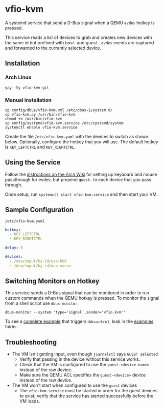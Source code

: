 # vfio-kvm

A systemd service that send a D-Bus signal when a QEMU `evdev` hotkey is pressed.

This service reads a list of devices to grab and creates new devices with the same id but prefixed with _host-_ and _guest-_. `evdev` events are captured and forwarded to the currently selected device.

## Installation

### Arch Linux

```shell
yay -Sy vfio-kvm-git
```

### Manual Installation

```shell
cp config/dbus/vfio-kvm.xml /etc/dbus-1/system.d/
cp vfio-kvm.py /usr/bin/vfio-kvm
chmod +x /usr/bin/vfio-kvm
cp config/systemd/vfio-kvm.service /etc/systemd/system
systemctl enable vfio-kvm.service
```

Create the file `/etc/vfio-kvm.yaml` with the devices to switch as shown below. Optionally, configure the hotkey that you will use. The default hotkey is `KEY_LEFTCTRL` and `KEY_RIGHTCTRL`.

## Using the Service

Follow the [instructions on the Arch Wiki](https://wiki.archlinux.org/index.php/PCI_passthrough_via_OVMF#Passing_keyboard/mouse_via_Evdev) for setting up keyboard and mouse passthrough for evdev, but prepend `guest-` to each device that you pass through.

Once setup, run `systemctl start vfio-kvm.service` and then start your VM.

## Sample Configuration

```
/etc/vfio-kvm.yaml
```

```yaml
hotkey:
  - KEY_LEFTCTRL
  - KEY_RIGHTCTRL

delay: 5

devices:
  - /dev/input/by-id/usb-kbd
  - /dev/input/by-id/usb-mouse
```

## Switching Monitors on Hotkey

This service sends a D-Bus signal that can be monitored in order to run custom commands when the QEMU hotkey is pressed. To monitor the signal from a shell script use `dbus-monitor`.

```shell
dbus-monitor --system "type='signal',sender='vfio.kvm'"
```

To see a [complete example](examples/ddccontrol-client.sh) that triggers `ddccontrol`, look in the [examples](examples/) folder.

## Troubleshooting

- The VM isn't getting input, even though `journalctl` says `GUEST selected`
  - Verify that passing in the device without this service works.
  - Check that the VM is configured to use the `guest-<device-name>` instead of the raw device.
  - Make sure the QEMU ACL specifies the `guest-<device>` device instead of the raw device.
- The VM won't start when configured to use the `guest` devices
  - The `vfio-kvm.service` must be started in order for the guest devices to exist; verify that the service has started successfully before the VM loads.
